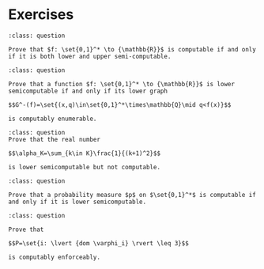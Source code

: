 # Exercises

```{admonition} Question 1
:class: question

Prove that $f: \set{0,1}^* \to {\mathbb{R}}$ is computable if and only if it is both lower and upper semi-computable.
```


```{admonition} Question 2
:class: question

Prove that a function $f: \set{0,1}^* \to {\mathbb{R}}$ is lower semicomputable if and only if its lower graph

$$G^-(f)=\set{(x,q)\in\set{0,1}^*\times\mathbb{Q}\mid q<f(x)}$$

is computably enumerable.
```

```{admonition} Question 3
:class: question
Prove that the real number 

$$\alpha_K=\sum_{k\in K}\frac{1}{(k+1)^2}$$

is lower semicomputable but not computable.
```

```{admonition} Question 4
:class: question

Prove that a probability measure $p$ on $\set{0,1}^*$ is computable if and only if it is lower semicomputable.
```

```{admonition} Question 5
:class: question

Prove that 

$$P=\set{i: \lvert {dom \varphi_i} \rvert \leq 3}$$

is computably enforceably.
```